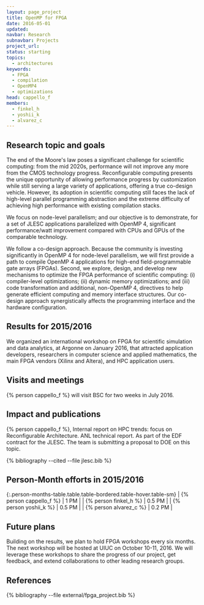 ```yaml
---
layout: page_project
title: OpenMP for FPGA
date: 2016-05-01
updated:
navbar: Research
subnavbar: Projects
project_url:
status: starting
topics: 
  - architectures
keywords: 
  - FPGA
  - compilation
  - OpenMP4
  - optimizations
head: cappello_f
members: 
  - finkel_h
  - yoshii_k
  - alvarez_c
---
```


## Research topic and goals
The end of the Moore's law poses a significant challenge for scientific computing: from the mid 2020s, performance will not improve any more from the CMOS technology progress. Reconfigurable computing presents the unique opportunity of allowing performance progress by customization while still serving a large variety of applications, offering a true co-design vehicle. However, its adoption in scientific computing still faces the lack of high-level parallel programming abstraction and the extreme difficulty of achieving high performance with existing compilation stacks.

We focus on node-level parallelism; and our objective is to demonstrate, for a set of JLESC applications parallelized with OpenMP 4, significant performance/watt improvement compared with CPUs and GPUs of the comparable technology. 

We follow a co-design approach. Because the community is investing significantly in OpenMP 4 for node-level parallelism, we will first provide a path to compile OpenMP 4 applications for high-end field-programmable gate arrays (FPGAs). Second, we explore, design, and develop new mechanisms to optimize the FPGA performance of scientific computing: (i) compiler-level optimizations; (ii) dynamic memory optimizations; and (iii) code transformation and additional, non-OpenMP 4, directives to help generate efficient computing and memory interface structures. Our co-design approach synergistically affects the programming interface and the hardware configuration.

## Results for 2015/2016
We organized an international workshop on FPGA for scientific simulation and data analytics, at Argonne on January 2016, that attracted application developers, researchers in computer science and applied mathematics, the main FPGA vendors (Xilinx and Altera), and HPC application users. 

## Visits and meetings
{% person cappello_f %} will visit BSC for two weeks in July 2016.


## Impact and publications

{% person cappello_f %}, Internal report on HPC trends: focus on Reconfigurable Architecture. ANL technical report. As part of the EDF contract for the JLESC.
The team is submitting a proposal to DOE on this topic.

{% bibliography --cited --file jlesc.bib %}


## Person-Month efforts in 2015/2016

{:.person-months-table.table.table-bordered.table-hover.table-sm}
| {% person cappello_f %} | 1 PM |
| {% person finkel_h %} | 0.5 PM |
| {% person yoshii_k %} | 0.5 PM |
| {% person alvarez_c %} | 0.2 PM |


## Future plans

Building on the results, we plan to hold FPGA workshops every six months. The next workshop will be hosted at UIUC on October 10-11, 2016. We will leverage these workshops to share the progress of our project, get feedback, and extend collaborations to other leading research groups.

## References

{% bibliography --file external/fpga_project.bib %}

